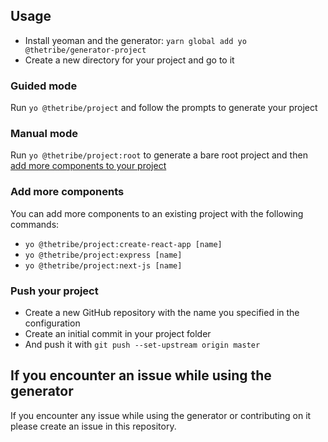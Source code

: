 ## Usage

- Install yeoman and the generator: `yarn global add yo @thetribe/generator-project`
- Create a new directory for your project and go to it

### Guided mode

Run `yo @thetribe/project` and follow the prompts to generate your project

### Manual mode

Run `yo @thetribe/project:root` to generate a bare root project and then
[add more components to your project](#add-more-components)

### Add more components

You can add more components to an existing project with the following commands:
- `yo @thetribe/project:create-react-app [name]`
- `yo @thetribe/project:express [name]`
- `yo @thetribe/project:next-js [name]`

### Push your project

- Create a new GitHub repository with the name you specified in the configuration
- Create an initial commit in your project folder
- And push it with `git push --set-upstream origin master`

## If you encounter an issue while using the generator

If you encounter any issue while using the generator or contributing on it please create an issue in this repository.
